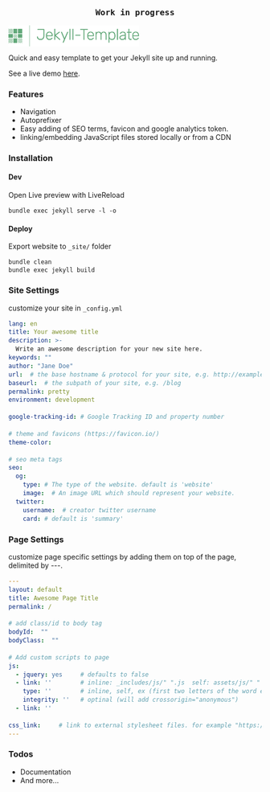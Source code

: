 <p align="center">
  <h3 align="center"><pre>Work in progress</pre></h3>
  <img src="assets/img/jekyll-template-logo.svg" alt="Jekyll-Template" title="Jekyll-Template" width="260" align="center">
</p>

Quick and easy template to get your Jekyll site up and running.

See a live demo [here](https://meirroth.github.io/Jekyll-Template/).

### Features
  - Navigation
  - Autoprefixer
  - Easy adding of SEO terms, favicon and google analytics token.
  - linking/embedding JavaScript files stored locally or from a CDN

### Installation
#### Dev
Open Live preview with LiveReload
```
bundle exec jekyll serve -l -o
```
#### Deploy
Export website to `_site/` folder
```
bundle clean
bundle exec jekyll build
```
### Site Settings

customize your site in ``_config.yml``

```yaml
lang: en
title: Your awesome title
description: >-
  Write an awesome description for your new site here.
keywords: ""
author: "Jane Doe"
url:  # the base hostname & protocol for your site, e.g. http://example.com
baseurl:  # the subpath of your site, e.g. /blog
permalink: pretty
environment: development

google-tracking-id: # Google Tracking ID and property number

# theme and favicons (https://favicon.io/)
theme-color: 

# seo meta tags
seo: 
  og:
    type: # The type of the website. default is 'website'
    image:  # An image URL which should represent your website.
  twitter:
    username:  # creator twitter username
    card: # default is 'summary'

```
### Page Settings

customize page specific settings by adding them on top of the page, delimited by ---.

```yaml
---
layout: default
title: Awesome Page Title
permalink: /

# add class/id to body tag
bodyId:  ""
bodyClass:  ""

# Add custom scripts to page
js:
  - jquery: yes     # defaults to false
  - link: ''        # inline: _includes/js/" ".js  self: assets/js/" "  ex: "fullpath"
    type: ''        # inline, self, ex (first two letters of the word enough. If not set it will check if link contains '//' it will be set to external or if does not contain. js ending it will be set to inline. default is self.)
    integrity: ''   # optinal (will add crossorigin="anonymous")
  - link: ''
    
css_link:     # link to external stylesheet files. for example "https://use.fontawesome.com/releases/v5.13.0/css/all.css"
---
```

### Todos
 - Documentation
 - And more...
